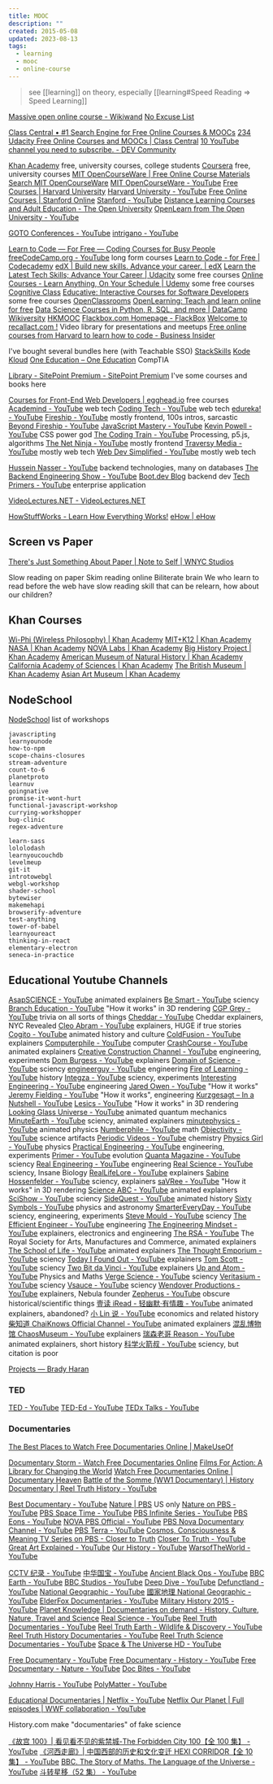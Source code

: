 ```yaml
---
title: MOOC
description: ""
created: 2015-05-08
updated: 2023-08-13
tags:
  - learning
  - mooc
  - online-course
---
```


> see [[learning]] on theory, especially [[learning#Speed Reading => Speed Learning]]

[Massive open online course - Wikiwand](https://www.wikiwand.com/en/Massive_open_online_course)
[No Excuse List](http://noexcuselist.com/)

[Class Central • #1 Search Engine for Free Online Courses & MOOCs](https://www.classcentral.com/)
[234 Udacity Free Online Courses and MOOCs | Class Central](https://www.classcentral.com/provider/udacity)
[10 YouTube channel you need to subscribe. - DEV Community](https://dev.to/0shuvo0/10-youtube-channel-you-need-to-subscribe-jeo)

[Khan Academy](https://www.khanacademy.org/) free, university courses, college students
[Coursera](https://www.coursera.org/) free, university courses
[MIT OpenCourseWare | Free Online Course Materials](https://ocw.mit.edu/) [Search MIT OpenCourseWare](https://ocw.mit.edu/search/?f=Lecture%20Videos&f=Lecture%20Audio&s=department_course_numbers.sort_coursenum)
[MIT OpenCourseWare - YouTube](https://www.youtube.com/@mitocw)
[Free Courses | Harvard University](https://pll.harvard.edu/catalog/free)
[Harvard University - YouTube](https://www.youtube.com/@harvard)
[Free Online Courses | Stanford Online](https://online.stanford.edu/free-courses)
[Stanford - YouTube](https://www.youtube.com/@stanford)
[Distance Learning Courses and Adult Education - The Open University](https://www.open.ac.uk/)
[OpenLearn from The Open University - YouTube](https://www.youtube.com/@OpenLearn_OU/)

[GOTO Conferences - YouTube](https://www.youtube.com/channel/UCs_tLP3AiwYKwdUHpltJPuA)
[intrigano - YouTube](https://www.youtube.com/user/intrigano/playlists)

[Learn to Code — For Free — Coding Courses for Busy People](https://www.freecodecamp.org/)
[freeCodeCamp.org - YouTube](https://www.youtube.com/@freecodecamp) long form courses
[Learn to Code - for Free | Codecademy](https://www.codecademy.com/)
[edX | Build new skills. Advance your career. | edX](https://www.edx.org/)
[Learn the Latest Tech Skills; Advance Your Career | Udacity](https://www.udacity.com/) some free courses
[Online Courses - Learn Anything, On Your Schedule | Udemy](https://www.udemy.com/) some free courses
[Cognitive Class](https://cognitiveclass.ai/)
[Educative: Interactive Courses for Software Developers](https://www.educative.io/) some free courses
[OpenClassrooms](https://openclassrooms.com/en/)
[OpenLearning: Teach and learn online for free](https://www.openlearning.com/)
[Data Science Courses in Python, R, SQL, and more | DataCamp](https://www.datacamp.com/courses-all)
[Wikiversity](https://en.wikiversity.org/wiki/Wikiversity:Main_Page)
[HKMOOC](https://learn.hkmooc.hk/)
[Flackbox.com Homepage - FlackBox](https://www.flackbox.com/)
[Welcome to recallact.com !](https://www.recallact.com/) Video library for presentations and meetups
[Free online courses from Harvard to learn how to code - Business Insider](https://www.businessinsider.com/free-harvard-courses-on-coding-programming-computer-science-2020-6?amp)

I've bought several bundles here (with Teachable SSO)
[StackSkills](https://stackskills.com/courses/enrolled)
[Kode Kloud](https://kodekloud.com/)
[One Education – One Education](https://www.oneeducation.org.uk/) CompTIA

[Library - SitePoint Premium - SitePoint Premium](https://www.sitepoint.com/premium/library) I've some courses and books here

[Courses for Front-End Web Developers | egghead.io](https://egghead.io/q?access_state=free) free courses
[Academind - YouTube](https://www.youtube.com/@academind) web tech
[Coding Tech - YouTube](https://www.youtube.com/@CodingTech) web tech
[edureka! - YouTube](https://www.youtube.com/@edurekaIN)
[Fireship - YouTube](https://www.youtube.com/@Fireship) mostly frontend, 100s intros, sarcastic
[Beyond Fireship - YouTube](https://www.youtube.com/@beyondfireship)
[JavaScript Mastery - YouTube](https://www.youtube.com/@javascriptmastery)
[Kevin Powell - YouTube](https://www.youtube.com/@KevinPowell) CSS power god
[The Coding Train - YouTube](https://www.youtube.com/@TheCodingTrain) Processing, p5.js, algorithms
[The Net Ninja - YouTube](https://www.youtube.com/@NetNinja) mostly frontend
[Traversy Media - YouTube](https://www.youtube.com/@TraversyMedia) mostly web tech
[Web Dev Simplified - YouTube](https://www.youtube.com/@WebDevSimplified) mostly web tech

[Hussein Nasser - YouTube](https://www.youtube.com/channel/UC_ML5xP23TOWKUcc-oAE_Eg) backend technologies, many on databases
[The Backend Engineering Show - YouTube](https://www.youtube.com/playlist?list=PLQnljOFTspQU0ICDe-cL1EwXC4GDSayKY)
[Boot.dev Blog](https://blog.boot.dev/) backend dev
[Tech Primers - YouTube](https://www.youtube.com/@TechPrimers) enterprise application

[VideoLectures.NET - VideoLectures.NET](https://videolectures.net/)

[HowStuffWorks - Learn How Everything Works!](https://www.howstuffworks.com/)
[eHow | eHow](https://www.ehow.com/)

## Screen vs Paper

[There's Just Something About Paper | Note to Self | WNYC Studios](https://www.wnycstudios.org/podcasts/notetoself/episodes/reading-screens-its-actually-different)

Slow reading on paper
Skim reading online
Biliterate brain
We who learn to read before the web have slow reading skill that can be relearn, how about our children?

## Khan Courses

[Wi-Phi (Wireless Philosophy) | Khan Academy](https://www.khanacademy.org/partner-content/wi-phi)
[MIT+K12 | Khan Academy](https://www.khanacademy.org/partner-content/mit-k12)
[NASA | Khan Academy](https://www.khanacademy.org/partner-content/nasa)
[NOVA Labs | Khan Academy](https://www.khanacademy.org/partner-content/nova)
[Big History Project | Khan Academy](https://www.khanacademy.org/partner-content/big-history-project)
[American Museum of Natural History | Khan Academy](https://www.khanacademy.org/partner-content/amnh)
[California Academy of Sciences | Khan Academy](https://www.khanacademy.org/partner-content/CAS-biodiversity)
[The British Museum | Khan Academy](https://www.khanacademy.org/partner-content/british-museum)
[Asian Art Museum | Khan Academy](https://www.khanacademy.org/partner-content/asian-art-museum)

## NodeSchool

[NodeSchool](https://nodeschool.io/#workshopper-list) list of workshops

```
javascripting
learnyounode
how-to-npm
scope-chains-closures
stream-adventure
count-to-6
planetproto
learnuv
goingnative
promise-it-wont-hurt
functional-javascript-workshop
currying-workshopper
bug-clinic
regex-adventure

learn-sass
lololodash
learnyoucouchdb
levelmeup
git-it
introtowebgl
webgl-workshop
shader-school
bytewiser
makemehapi
browserify-adventure
test-anything
tower-of-babel
learnyoureact
thinking-in-react
elementary-electron
seneca-in-practice
```

## Educational Youtube Channels

[AsapSCIENCE - YouTube](https://www.youtube.com/@AsapSCIENCE) animated explainers
[Be Smart - YouTube](https://www.youtube.com/@besmart) sciency
[Branch Education - YouTube](https://www.youtube.com/@BranchEducation) "How it works" in 3D rendering
[CGP Grey - YouTube](https://www.youtube.com/@CGPGrey) trivia on all sorts of things
[Cheddar - YouTube](https://www.youtube.com/@cheddar) Cheddar explainers, NYC Revealed
[Cleo Abram - YouTube](https://www.youtube.com/@CleoAbram) explainers, HUGE if true stories
[Cogito - YouTube](https://www.youtube.com/@CogitoEdu) animated history and culture
[ColdFusion - YouTube](https://www.youtube.com/@ColdFusion) explainers
[Computerphile - YouTube](https://www.youtube.com/@Computerphile/) computer
[CrashCourse - YouTube](https://www.youtube.com/@crashcourse) animated explainers
[Creative Construction Channel - YouTube](https://www.youtube.com/@creativeconstructionchannel) engineering, experiments
[Dom Burgess - YouTube](https://www.youtube.com/@DomBurgess) explainers
[Domain of Science - YouTube](https://www.youtube.com/@domainofscience) sciency
[engineerguy - YouTube](https://www.youtube.com/@engineerguyvideo) engineering
[Fire of Learning - YouTube](https://www.youtube.com/@Fireoflearning) history
[Integza - YouTube](https://www.youtube.com/@integza) sciency, experiments
[Interesting Engineering - YouTube](https://www.youtube.com/@Interestingengineeringofficial) engineering
[Jared Owen - YouTube](https://www.youtube.com/@JaredOwen) "How it works"
[Jeremy Fielding - YouTube](https://www.youtube.com/@JeremyFieldingSr) "How it works", engineering
[Kurzgesagt – In a Nutshell - YouTube](https://www.youtube.com/@kurzgesagt)
[Lesics - YouTube](https://www.youtube.com/@Lesics) "How it works" in 3D rendering
[Looking Glass Universe - YouTube](https://www.youtube.com/@LookingGlassUniverse) animated quantum mechanics
[MinuteEarth - YouTube](https://www.youtube.com/@MinuteEarth) sciency, animated explainers
[minutephysics - YouTube](https://www.youtube.com/@MinutePhysics) animated physics
[Numberphile - YouTube](https://www.youtube.com/@numberphile) math
[Objectivity - YouTube](https://www.youtube.com/@ObjectivityVideos) science artifacts
[Periodic Videos - YouTube](https://www.youtube.com/@periodicvideos) chemistry
[Physics Girl - YouTube](https://www.youtube.com/@physicsgirl) physics
[Practical Engineering - YouTube](https://www.youtube.com/@PracticalEngineeringChannel) engineering, experiments
[Primer - YouTube](https://www.youtube.com/@PrimerBlobs) evolution
[Quanta Magazine - YouTube](https://www.youtube.com/@QuantaScienceChannel) sciency
[Real Engineering - YouTube](https://www.youtube.com/@RealEngineering) engineering
[Real Science - YouTube](https://www.youtube.com/@realscience) sciency, Insane Biology
[RealLifeLore - YouTube](https://www.youtube.com/@RealLifeLore) explainers
[Sabine Hossenfelder - YouTube](https://www.youtube.com/@SabineHossenfelder) sciency, explainers
[saVRee - YouTube](https://www.youtube.com/@savree-3d) "How it works" in 3D rendering
[Science ABC - YouTube](https://www.youtube.com/@Scienceabc) animated explainers
[SciShow - YouTube](https://www.youtube.com/@SciShow) sciency
[SideQuest - YouTube](https://www.youtube.com/@SideQuestYT) animated history
[Sixty Symbols - YouTube](https://www.youtube.com/@sixtysymbols) physics and astronomy
[SmarterEveryDay - YouTube](https://www.youtube.com/@smartereveryday) sciency, engineering, experiments
[Steve Mould - YouTube](https://www.youtube.com/@SteveMould) sciency
[The Efficient Engineer - YouTube](https://www.youtube.com/@TheEfficientEngineer/) engineering
[The Engineering Mindset - YouTube](https://www.youtube.com/@EngineeringMindset) explainers, electronics and engineering
[The RSA - YouTube](https://www.youtube.com/@rsaorg) The Royal Society for Arts, Manufactures and Commerce, animated explainers
[The School of Life - YouTube](https://www.youtube.com/@theschooloflifetv) animated explainers
[The Thought Emporium - YouTube](https://www.youtube.com/@thethoughtemporium) sciency
[Today I Found Out - YouTube](https://www.youtube.com/@TodayIFoundOut) explainers
[Tom Scott - YouTube](https://www.youtube.com/@TomScottGo) sciency
[Two Bit da Vinci - YouTube](https://www.youtube.com/@TwoBitDaVinci) explainers
[Up and Atom - YouTube](https://www.youtube.com/@upandatom) Physics and Maths
[Verge Science - YouTube](https://www.youtube.com/@VergeScience) sciency
[Veritasium - YouTube](https://www.youtube.com/@veritasium) sciency
[Vsauce - YouTube](https://www.youtube.com/@Vsauce) sciency
[Wendover Productions - YouTube](https://www.youtube.com/@Wendoverproductions) explainers, Nebula founder
[Zepherus - YouTube](https://www.youtube.com/@Zepherus) obscure historical/scientific things
[壹读 iRead - 轻幽默·有情趣 - YouTube](https://www.youtube.com/@feidie1min) animated explainers, abandoned?
[小 Lin 说 - YouTube](https://www.youtube.com/@xiao_lin_shuo) economics and related history
[柴知道 ChaiKnows Official Channel - YouTube](https://www.youtube.com/@chaiknowsofficialchannel982) animated explainers
[混乱博物馆 ChaosMuseum - YouTube](https://www.youtube.com/@chaosmuseum) explainers
[瑞森老哥 Reason - YouTube](https://www.youtube.com/@reason2188) animated explainers, short history
[科学火箭叔 - YouTube](https://www.youtube.com/@KeXueHuoJianShu) sciency, but citation is poor

[Projects — Brady Haran](https://www.bradyharanblog.com/projects)

### TED

[TED - YouTube](https://www.youtube.com/@TEDEd)
[TED-Ed - YouTube](https://www.youtube.com/@TEDEd)
[TEDx Talks - YouTube](https://www.youtube.com/@TEDx)

### Documentaries

[The Best Places to Watch Free Documentaries Online | MakeUseOf](https://www.makeuseof.com/tag/the-best-places-to-watch-documentary-movies-online/)

[Documentary Storm - Watch Free Documentaries Online](https://www.documentarystorm.com/)
[Films For Action: A Library for Changing the World](https://www.filmsforaction.org/)
[Watch Free Documentaries Online | Documentary Heaven](https://documentaryheaven.com/)
[Battle of the Somme (WW1 Documentary) | History Documentary | Reel Truth History - YouTube](https://www.youtube.com/watch?v=9BlbdNq1UCE)

[Best Documentary - YouTube](https://www.youtube.com/@BestDoc)
[Nature | PBS](https://www.pbs.org/show/nature/) US only
[Nature on PBS - YouTube](https://www.youtube.com/@naturepbs)
[PBS Space Time - YouTube](https://www.youtube.com/@pbsspacetime)
[PBS Infinite Series - YouTube](https://www.youtube.com/@pbsinfiniteseries)
[PBS Eons - YouTube](https://www.youtube.com/channel/UCzR-rom72PHN9Zg7RML9EbA)
[NOVA PBS Official - YouTube](https://www.youtube.com/channel/UCjHz5SVHeMT0AViCYZvsGDA)
[PBS Nova Documentary Channel - YouTube](https://www.youtube.com/channel/UCH0Tc69zRQLabJLBroDubVQ)
[PBS Terra - YouTube](https://www.youtube.com/channel/UCpxYSWgxVt3Pyn1ovXsGQ0g)
[Cosmos, Consciousness & Meaning TV Series on PBS - Closer to Truth](https://www.closertotruth.com/)
[Closer To Truth - YouTube](https://www.youtube.com/channel/UCl9StMQ79LtEvlrskzjoYbQ)
[Great Art Explained - YouTube](https://www.youtube.com/channel/UCePDFpCr78_qmVtpoB1Axaw)
[Our History - YouTube](https://www.youtube.com/@OurHistory)
[WarsofTheWorld - YouTube](https://www.youtube.com/channel/UCB29sxIJ9PQIo0hCnIaOMbg)

[CCTV 纪录 - YouTube](https://www.youtube.com/channel/UCAYkj2Fz9EvAe2fGJEGMXnQ)
[中华国宝 - YouTube](https://www.youtube.com/channel/UCJkCcf_23pJBNSCtSjM5U6Q)
[Ancient Black Ops - YouTube](https://www.youtube.com/channel/UC6unidW5I3b5rSfmac6kxTA)
[BBC Earth - YouTube](https://www.youtube.com/channel/UCwmZiChSryoWQCZMIQezgTg)
[BBC Studios - YouTube](https://www.youtube.com/channel/UC2ccm1GajfSujz7T18d7cKA)
[Deep Dive - YouTube](https://www.youtube.com/channel/UCFPGKw4jb7CJur6cHmIgI3Q)
[Defunctland - YouTube](https://www.youtube.com/c/Defunctland/featured)
[National Geographic - YouTube](https://www.youtube.com/channel/UCpVm7bg6pXKo1Pr6k5kxG9A)
[國家地理 National Geographic - YouTube](https://www.youtube.com/channel/UCzuH3UncFcXOKrz4XOYARTw)
[ElderFox Documentaries - YouTube](https://www.youtube.com/user/bengood1993123)
[Military History 2015 - YouTube](https://www.youtube.com/channel/UCmMU7oOtVtxSgdolZlBTovg)
[Planet Knowledge | Documentaries on demand - History, Culture, Nature, Travel and Science](https://planetknowledge.tv/)
[Real Science - YouTube](https://www.youtube.com/c/realscience/featured)
[Reel Truth Documentaries - YouTube](https://www.youtube.com/channel/UCFrO-dKhooOuTtix5dia2_g)
[Reel Truth Earth - Wildlife & Discovery - YouTube](https://www.youtube.com/channel/UCzkgP6uhg92x24Gu2l7Vg0Q)
[Reel Truth History Documentaries - YouTube](https://www.youtube.com/channel/UCb7xZQi7F3RW7BNtR57cNnA)
[Reel Truth Science Documentaries - YouTube](https://www.youtube.com/channel/UCZSE95RmyMUgJWmfra9Yx1A)
[Space & The Universe HD - YouTube](https://www.youtube.com/channel/UC9pYOJPB5UYlMlGKKZWo-Bw)

[Free Documentary - YouTube](https://www.youtube.com/user/FreeDocumentary)
[Free Documentary - History - YouTube](https://www.youtube.com/channel/UCsgPO6cNV0wBG-Og3bUZoFA)
[Free Documentary - Nature - YouTube](https://www.youtube.com/channel/UCQtW2oz8ec8pHjjxawujNjg)
[Doc Bites - YouTube](https://www.youtube.com/channel/UC9_BKfayJfXO5fZWLi-GVrg)

[Johnny Harris - YouTube](https://www.youtube.com/channel/UCmGSJVG3mCRXVOP4yZrU1Dw)
[PolyMatter - YouTube](https://www.youtube.com/channel/UCgNg3vwj3xt7QOrcIDaHdFg)

[Educational Documentaries | Netflix - YouTube](https://www.youtube.com/playlist?list=PLvahqwMqN4M0GRkZY8WkLZMb6Z-W7qbLA)
[Netflix Our Planet | Full episodes | WWF collaboration - YouTube](https://www.youtube.com/playlist?list=PL7rb3uMaYmjHqT_JUcQYCBa4nEtfDKuSa)

History.com make "documentaries" of fake science

[《故宫 100》| 看见看不见的紫禁城-The Forbidden City 100【全 100 集】 - YouTube](https://www.youtube.com/playlist?list=PLwXMmy5fUrVwfYRkCSvET1ksp-Ep6SJT5)
[《河西走廊》| 中国西部的历史和文化变迁 HEXI CORRIDOR【全 10 集】 - YouTube](https://www.youtube.com/playlist?list=PLwXMmy5fUrVxk1k6H1NlsOyOJ2OTUoz1r)
[BBC. The Story of Maths. The Language of the Universe - YouTube](https://www.youtube.com/watch?v=pb0MSMGSIeY)
[斗转星移（52 集） - YouTube](https://www.youtube.com/playlist?list=PLSN0MEj6VCi6zY7nidcGIBx4GR3elT1OK)
